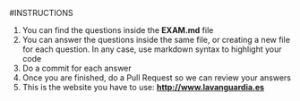 #INSTRUCTIONS

1. You can find the questions inside the **EXAM.md** file 
2. You can answer the questions inside the same file, or creating a new file for each question. In any case, use markdown syntax to highlight your code
3. Do a commit for each answer
4. Once you are finished, do a Pull Request so we can review your answers
5. This is the website you have to use: **http://www.lavanguardia.es**
